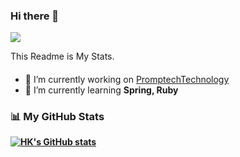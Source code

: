 ### Hi there 👋

![](https://visitor-badge.glitch.me/badge?page_id=CHkkang.CHkkang)

This Readme is My Stats.

#### 
- 🔭 I’m currently working on [PromptechTechnology](http://www.promptech.co.kr/)
- 🌱 I’m currently learning <b>Spring<b>, <b>Ruby<b>
<!-- - 👯 I’m looking to collaborate on ... -->
<!-- - 🤔 I’m looking for help with ... -->
<!-- - 💬 Ask me about ... -->
<!-- - 📫 How to reach me: ... -->
<!-- - 😄 Pronouns: ... -->
<!-- - ⚡ Fun fact: ... -->

### 📊 My GitHub Stats
[![HK's GitHub stats](https://github-readme-stats.vercel.app/api?username=CHkkang&show_icons=true&count_private=true&theme=dark)](https://github.com/CHkkang/CHkkang)
